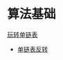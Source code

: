 # 算法基础

[玩转单链表](https://github.com/changqing98/data-structure-and-algorithm/tree/5556252d9a78d617c13813862bb0d995f22309c5/basic/single_list/README.md)

* [单链表反转](https://github.com/changqing98/data-structure-and-algorithm/tree/5556252d9a78d617c13813862bb0d995f22309c5/basic/single_list/README.md#单链表反转)

